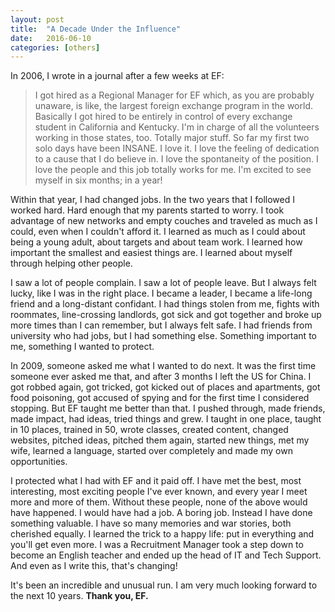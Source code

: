```yaml
---
layout: post
title:  "A Decade Under the Influence"
date:   2016-06-10
categories: [others]
---
```


In 2006, I wrote in a journal after a few weeks at EF:

> I got hired as a Regional Manager for EF which, as you are probably unaware, is like, the largest foreign exchange program in the world. Basically I got hired to be entirely in control of every exchange student in California and Kentucky. I'm in charge of all the volunteers working in those states, too. Totally major stuff. So far my first two solo days have been INSANE. I love it. I love the feeling of dedication to a cause that I do believe in. I love the spontaneity of the position. I love the people and this job totally works for me. I'm excited to see myself in six months; in a year!

Within that year, I had changed jobs. In the two years that I followed I worked hard. Hard enough that my parents started to worry. I took advantage of new networks and empty couches and traveled as much as I could, even when I couldn't afford it. I learned as much as I could about being a young adult, about targets and about team work. I learned how important the smallest and easiest things are. I learned about myself through helping other people.

I saw a lot of people complain. I saw a lot of people leave. But I always felt lucky, like I was in the right place. I became a leader, I became a life-long friend and a long-distant confidant. I had things stolen from me, fights with roommates, line-crossing landlords, got sick and got together and broke up more times than I can remember, but I always felt safe. I had friends from university who had jobs, but I had something else. Something important to me, something I wanted to protect.

In 2009, someone asked me what I wanted to do next. It was the first time someone ever asked me that, and after 3 months I left the US for China. I got robbed again, got tricked, got kicked out of places and apartments, got food poisoning, got accused of spying and for the first time I considered stopping. But EF taught me better than that. I pushed through, made friends, made impact, had ideas, tried things and grew. I taught in one place, taught in 10 places, trained in 50, wrote classes, created content, changed websites, pitched ideas, pitched them again, started new things, met my wife, learned a language, started over completely and made my own opportunities.

I protected what I had with EF and it paid off. I have met the best, most interesting, most exciting people I've ever known, and every year I meet more and more of them. Without these people, none of the above would have happened. I would have had a job. A boring job. Instead I have done something valuable. I have so many memories and war stories, both cherished equally. I learned the trick to a happy life: put in everything and you'll get even more. I was a Recruitment Manager took a step down to become an English teacher and ended up the head of IT and Tech Support. And even as I write this, that's changing!

It's been an incredible and unusual run. I am very much looking forward to the next 10 years. **Thank you, EF.**
